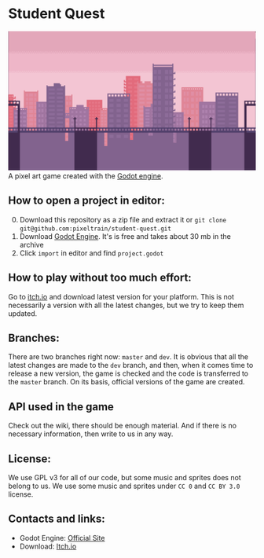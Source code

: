 # Student Quest
![Screenshot 1](Screenshots/City.png)
A pixel art game created with the [Godot engine](https://godotengine.org/).
## How to open a project in editor:
0. Download this repository as a zip file and extract it or `git clone git@github.com:pixeltrain/student-quest.git`
1. Download [Godot Engine](https://godotengine.org/). It's is free and takes about 30 mb in the archive
2. Click `import` in editor and find `project.godot`
## How to play without too much effort:
Go to [itch.io](https://pixeltrain.itch.io/student-quest) and download latest version for your platform. This is not necessarily a version with all the latest changes, but we try to keep them updated.
## Branches:
There are two branches right now: `master` and `dev`. It is obvious that all the latest changes are made to the `dev` branch, and then, when it comes time to release a new version, the game is checked and the code is transferred to the `master` branch. On its basis, official versions of the game are created.
## API used in the game
Check out the wiki, there should be enough material. And if there is no necessary information, then write to us in any way.
## License:
We use GPL v3 for all of our code, but some music and sprites does not belong to us. We use some music and sprites under `CC 0` and `CC BY 3.0` license.
## Contacts and links:
* Godot Engine: [Official Site](https://godotengine.org/)
* Download: [Itch.io](https://pixeltrain.itch.io/student-quest)

